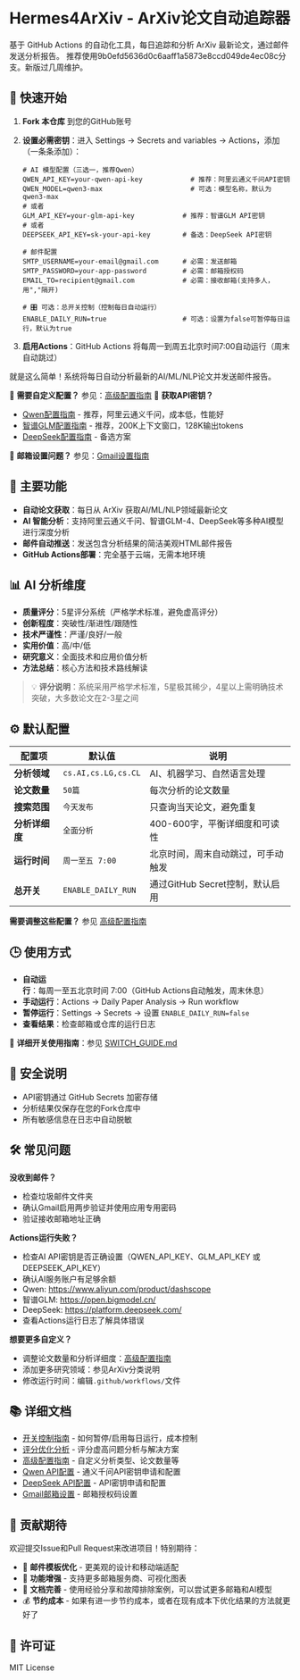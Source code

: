 # Hermes4ArXiv - ArXiv论文自动追踪器
基于 GitHub Actions 的自动化工具，每日追踪和分析 ArXiv 最新论文，通过邮件发送分析报告。
推荐使用9b0efd5636d0c6aaff1a5873e8ccd049de4ec08c分支。新版过几周维护。

## 🚀 快速开始

1. **Fork 本仓库** 到您的GitHub账号

2. **设置必需密钥**：进入 Settings → Secrets and variables → Actions，添加（一条条添加）：
   ```
   # AI 模型配置（三选一，推荐Qwen）
   QWEN_API_KEY=your-qwen-api-key            # 推荐：阿里云通义千问API密钥
   QWEN_MODEL=qwen3-max                      # 可选：模型名称，默认为qwen3-max
   # 或者
   GLM_API_KEY=your-glm-api-key            # 推荐：智谱GLM API密钥
   # 或者
   DEEPSEEK_API_KEY=sk-your-api-key        # 备选：DeepSeek API密钥

   # 邮件配置
   SMTP_USERNAME=your-email@gmail.com      # 必需：发送邮箱
   SMTP_PASSWORD=your-app-password         # 必需：邮箱授权码
   EMAIL_TO=recipient@gmail.com            # 必需：接收邮箱(支持多人，用","隔开)
   
   # 🎛️ 可选：总开关控制（控制每日自动运行）
   ENABLE_DAILY_RUN=true                   # 可选：设置为false可暂停每日运行，默认为true
   ```

3. **启用Actions**：GitHub Actions 将每周一到周五北京时间7:00自动运行（周末自动跳过）

就是这么简单！系统将每日自动分析最新的AI/ML/NLP论文并发送邮件报告。

📖 **需要自定义配置？** 参见：[高级配置指南](ADVANCED_CONFIG.md)
🔑 **获取API密钥？**
- [Qwen配置指南](https://www.aliyun.com/product/dashscope) - 推荐，阿里云通义千问，成本低，性能好
- [智谱GLM配置指南](https://open.bigmodel.cn/) - 推荐，200K上下文窗口，128K输出tokens
- [DeepSeek配置指南](docs/setup/DEEPSEEK_SETUP_GUIDE.md) - 备选方案

📧 **邮箱设置问题？** 参见：[Gmail设置指南](docs/setup/GMAIL_SETUP_GUIDE.md)

## 🔧 主要功能

- **自动论文获取**：每日从 ArXiv 获取AI/ML/NLP领域最新论文
- **AI 智能分析**：支持阿里云通义千问、智谱GLM-4、DeepSeek等多种AI模型进行深度分析
- **邮件自动推送**：发送包含分析结果的简洁美观HTML邮件报告
- **GitHub Actions部署**：完全基于云端，无需本地环境

## 📊 AI 分析维度

- **质量评分**：5星评分系统（严格学术标准，避免虚高评分）
- **创新程度**：突破性/渐进性/跟随性
- **技术严谨性**：严谨/良好/一般
- **实用价值**：高/中/低
- **研究意义**：全面技术和应用价值分析
- **方法总结**：核心方法和技术路线解读

> 💡 **评分说明**：系统采用严格学术标准，5星极其稀少，4星以上需明确技术突破，大多数论文在2-3星之间

## ⚙️ 默认配置

| 配置项 | 默认值 | 说明 |
|-------|--------|------|
| **分析领域** | `cs.AI,cs.LG,cs.CL` | AI、机器学习、自然语言处理 |
| **论文数量** | `50篇` | 每次分析的论文数量 |
| **搜索范围** | `今天发布` | 只查询当天论文，避免重复 |
| **分析详细度** | `全面分析` | 400-600字，平衡详细度和可读性 |
| **运行时间** | `周一至五 7:00` | 北京时间，周末自动跳过，可手动触发 |
| **总开关** | `ENABLE_DAILY_RUN` | 通过GitHub Secret控制，默认启用 |

**需要调整这些配置？** 参见 [高级配置指南](ADVANCED_CONFIG.md)

## 🕒 使用方式

- **自动运行**：每周一至五北京时间 7:00（GitHub Actions自动触发，周末休息）
- **手动运行**：Actions → Daily Paper Analysis → Run workflow  
- **暂停运行**：Settings → Secrets → 设置 `ENABLE_DAILY_RUN=false`
- **查看结果**：检查邮箱或仓库的运行日志

📖 **详细开关使用指南**：参见 [SWITCH_GUIDE.md](SWITCH_GUIDE.md)

## 🔐 安全说明

- API密钥通过 GitHub Secrets 加密存储
- 分析结果仅保存在您的Fork仓库中
- 所有敏感信息在日志中自动脱敏

## 🛠️ 常见问题

**没收到邮件？**
- 检查垃圾邮件文件夹
- 确认Gmail启用两步验证并使用应用专用密码
- 验证接收邮箱地址正确

**Actions运行失败？**
- 检查AI API密钥是否正确设置（QWEN_API_KEY、GLM_API_KEY 或 DEEPSEEK_API_KEY）
- 确认AI服务账户有足够余额
- Qwen: https://www.aliyun.com/product/dashscope
- 智谱GLM: https://open.bigmodel.cn/
- DeepSeek: https://platform.deepseek.com/
- 查看Actions运行日志了解具体错误

**想要更多自定义？**
- 调整论文数量和分析详细度：[高级配置指南](ADVANCED_CONFIG.md)
- 添加更多研究领域：参见ArXiv分类说明
- 修改运行时间：编辑`.github/workflows/`文件

## 📚 详细文档

- [开关控制指南](SWITCH_GUIDE.md) - 如何暂停/启用每日运行，成本控制
- [评分优化分析](SCORING_ANALYSIS.md) - 评分虚高问题分析与解决方案
- [高级配置指南](ADVANCED_CONFIG.md) - 自定义分析类型、论文数量等
- [Qwen API配置](docs/setup/QWEN_SETUP_GUIDE.md) - 通义千问API密钥申请和配置
- [DeepSeek API配置](docs/setup/DEEPSEEK_SETUP_GUIDE.md) - API密钥申请和配置
- [Gmail邮箱设置](docs/setup/GMAIL_SETUP_GUIDE.md) - 邮箱授权码设置

## 🤝 贡献期待

欢迎提交Issue和Pull Request来改进项目！特别期待：

- 📧 **邮件模板优化** - 更美观的设计和移动端适配
- 🔧 **功能增强** - 支持更多邮箱服务商、可视化图表
- 📖 **文档完善** - 使用经验分享和故障排除案例，可以尝试更多邮箱和AI模型
- 💰 **节约成本** - 如果有进一步节约成本，或者在现有成本下优化结果的方法就更好了

## 📄 许可证

MIT License

